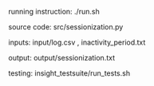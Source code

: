 running instruction: ./run.sh

source code: src/sessionization.py 

inputs: input/log.csv , inactivity_period.txt 

output: output/sessionization.txt

testing: insight_testsuite/run_tests.sh

